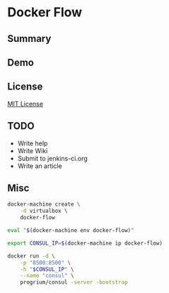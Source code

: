 Docker Flow
===========

Summary
---

Demo
---

License
-------
[MIT License](http://opensource.org/licenses/MIT)

TODO
----

* Write help
* Write Wiki
* Submit to jenkins-ci.org
* Write an article

Misc
----

```bash
docker-machine create \
    -d virtualbox \
    docker-flow

eval "$(docker-machine env docker-flow)"

export CONSUL_IP=$(docker-machine ip docker-flow)

docker run -d \
    -p "8500:8500" \
    -h "$CONSUL_IP" \
    --name "consul" \
    progrium/consul -server -bootstrap
```